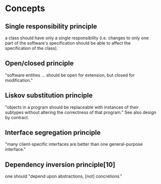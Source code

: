 # Concepts



## Single responsibility principle

a class should have only a single responsibility (i.e. changes to only one part of the software's specification should be able to affect the specification of the class).



## Open/closed principle

"software entities … should be open for extension, but closed for modification."



## Liskov substitution principle

"objects in a program should be replaceable with instances of their subtypes without altering the correctness of that program." See also design by contract.



## Interface segregation principle

"many client-specific interfaces are better than one general-purpose interface."



## Dependency inversion principle[10]

one should "depend upon abstractions, [not] concretions."
